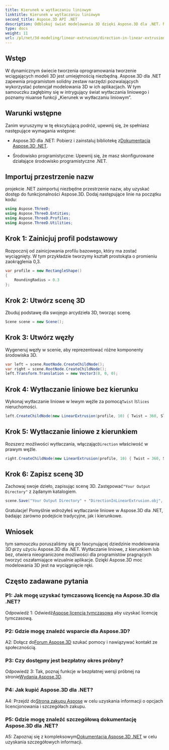 ```yaml
---
title: Kierunek w wytłaczaniu liniowym
linktitle: Kierunek w wytłaczaniu liniowym
second_title: Aspose.3D API .NET
description: Odblokuj świat modelowania 3D dzięki Aspose.3D dla .NET. Naucz się kierunku wytłaczania liniowego, zwiększ kreatywność i bez wysiłku twórz wciągające aplikacje.
type: docs
weight: 11
url: /pl/net/3d-modeling/linear-extrusion/direction-in-linear-extrusion/
---
```

## Wstęp

W dynamicznym świecie tworzenia oprogramowania tworzenie wciągających modeli 3D jest umiejętnością niezbędną. Aspose.3D dla .NET zapewnia programistom solidny zestaw narzędzi pozwalających wykorzystać potencjał modelowania 3D w ich aplikacjach. W tym samouczku zagłębimy się w intrygujący świat wytłaczania liniowego i poznamy niuanse funkcji „Kierunek w wytłaczaniu liniowym”.

## Warunki wstępne

Zanim wyruszymy w tę ekscytującą podróż, upewnij się, że spełniasz następujące wymagania wstępne:

-  Aspose.3D dla .NET: Pobierz i zainstaluj bibliotekę z[Dokumentacja Aspose.3D .NET](https://reference.aspose.com/3d/net/).

- Środowisko programistyczne: Upewnij się, że masz skonfigurowane działające środowisko programistyczne .NET.

## Importuj przestrzenie nazw

projekcie .NET zaimportuj niezbędne przestrzenie nazw, aby uzyskać dostęp do funkcjonalności Aspose.3D. Dodaj następujące linie na początku kodu:

```csharp
using Aspose.ThreeD;
using Aspose.ThreeD.Entities;
using Aspose.ThreeD.Profiles;
using Aspose.ThreeD.Utilities;
```

## Krok 1: Zainicjuj profil podstawowy

Rozpocznij od zainicjowania profilu bazowego, który ma zostać wyciągnięty. W tym przykładzie tworzymy kształt prostokąta o promieniu zaokrąglenia 0,3.

```csharp
var profile = new RectangleShape()
{
    RoundingRadius = 0.3
};
```

## Krok 2: Utwórz scenę 3D

Zbuduj podstawę dla swojego arcydzieła 3D, tworząc scenę.

```csharp
Scene scene = new Scene();
```

## Krok 3: Utwórz węzły

Wygeneruj węzły w scenie, aby reprezentować różne komponenty środowiska 3D.

```csharp
var left = scene.RootNode.CreateChildNode();
var right = scene.RootNode.CreateChildNode();
left.Transform.Translation = new Vector3(8, 0, 0);
```

## Krok 4: Wytłaczanie liniowe bez kierunku

 Wykonaj wytłaczanie liniowe w lewym węźle za pomocą`Twist` I`Slices` nieruchomości.

```csharp
left.CreateChildNode(new LinearExtrusion(profile, 10) { Twist = 360, Slices = 100 });
```

## Krok 5: Wytłaczanie liniowe z kierunkiem

 Rozszerz możliwości wytłaczania, włączając`Direction` właściwość w prawym węźle.

```csharp
right.CreateChildNode(new LinearExtrusion(profile, 10) { Twist = 360, Slices = 100, Direction = new Vector3(0.3, 0.2, 1) });
```

## Krok 6: Zapisz scenę 3D

 Zachowaj swoje dzieło, zapisując scenę 3D. Zastępować`"Your Output Directory"` z żądanym katalogiem.

```csharp
scene.Save("Your Output Directory" + "DirectionInLinearExtrusion.obj", FileFormat.WavefrontOBJ);
```

Gratulacje! Pomyślnie wdrożyłeś wytłaczanie liniowe w Aspose.3D dla .NET, badając zarówno podejście tradycyjne, jak i kierunkowe.

## Wniosek

tym samouczku poruszaliśmy się po fascynującej dziedzinie modelowania 3D przy użyciu Aspose.3D dla .NET. Wytłaczanie liniowe, z kierunkiem lub bez, otwiera nieograniczone możliwości dla programistów pragnących tworzyć oszałamiające wizualnie aplikacje. Dzięki Aspose.3D moc modelowania 3D jest na wyciągnięcie ręki.

## Często zadawane pytania

### P1: Jak mogę uzyskać tymczasową licencję na Aspose.3D dla .NET?

 Odpowiedź 1: Odwiedź[Aspose licencja tymczasowa](https://purchase.aspose.com/temporary-license/) aby uzyskać licencję tymczasową.

### P2: Gdzie mogę znaleźć wsparcie dla Aspose.3D?

 A2: Dołącz do[Forum Aspose.3D](https://forum.aspose.com/c/3d/18) szukać pomocy i nawiązywać kontakt ze społecznością.

### P3: Czy dostępny jest bezpłatny okres próbny?

 Odpowiedź 3: Tak, poznaj funkcje w bezpłatnej wersji próbnej na stronie[Wydania Aspose.3D](https://releases.aspose.com/).

### P4: Jak kupić Aspose.3D dla .NET?

 A4: Przejdź do[Strona zakupu Aspose](https://purchase.aspose.com/buy) w celu uzyskania informacji o opcjach licencjonowania i szczegółach zakupu.

### P5: Gdzie mogę znaleźć szczegółową dokumentację Aspose.3D dla .NET?

 A5: Zapoznaj się z kompleksowym[Dokumentacja Aspose.3D .NET](https://reference.aspose.com/3d/net/) w celu uzyskania szczegółowych informacji.